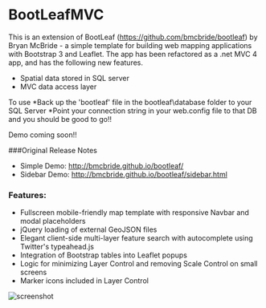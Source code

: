 BootLeafMVC
========

This is an extension of BootLeaf (https://github.com/bmcbride/bootleaf) by Bryan McBride - a simple template for building web mapping applications with Bootstrap 3 and Leaflet. The app has been refactored as a .net MVC 4 app, and has the following new features.
* Spatial data stored in SQL server
* MVC data access layer
 
To use
*Back up the 'bootleaf' file in the bootleaf\database folder to your SQL Server
*Point your connection string in your web.config file to that DB and you should be good to go!!


Demo coming soon!!

###Original Release Notes 
* Simple Demo: http://bmcbride.github.io/bootleaf/
* Sidebar Demo: http://bmcbride.github.io/bootleaf/sidebar.html

### Features:
* Fullscreen mobile-friendly map template with responsive Navbar and modal placeholders
* jQuery loading of external GeoJSON files
* Elegant client-side multi-layer feature search with autocomplete using Twitter's typeahead.js
* Integration of Bootstrap tables into Leaflet popups
* Logic for minimizing Layer Control and removing Scale Control on small screens
* Marker icons included in Layer Control

![screenshot](http://bmcbride.github.io/bootleaf/screenshot.jpg)
